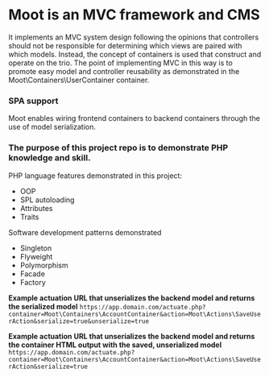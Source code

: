 # Moot is an MVC framework and CMS
It implements an MVC system design following the opinions that controllers should not be responsible for determining which views are paired with which models. Instead, the concept of containers is used that construct and operate on the trio. The point of implementing MVC in this way is to promote easy model and controller reusability as demonstrated in the Moot\Containers\UserContainer container.

### SPA support
Moot enables wiring frontend containers to backend containers through the use of model serialization.

### The purpose of this project repo is to demonstrate PHP knowledge and skill.
PHP language features demonstrated in this project:
- OOP
- SPL autoloading
- Attributes
- Traits
  
Software development patterns demonstrated
- Singleton
- Flyweight
- Polymorphism
- Facade
- Factory

**Example actuation URL that unserializes the backend model and returns the serialized model**
`https://app.domain.com/actuate.php?container=Moot\Containers\AccountContainer&action=Moot\Actions\SaveUserAction&serialize=true&unserialize=true`

**Example actuation URL that unserializes the backend model and returns the container HTML output with the saved, unserialized model**
`https://app.domain.com/actuate.php?container=Moot\Containers\AccountContainer&action=Moot\Actions\SaveUserAction&serialize=true`
